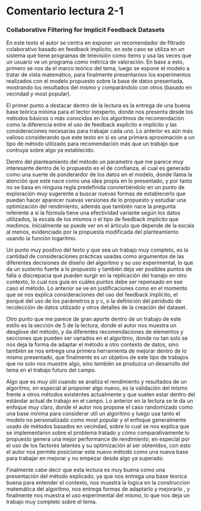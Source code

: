 # Comentario lectura 2-1

### Collaborative Filtering for Implicit Feedback Datasets

En este texto el autor se centra en exponer un recomendador de filtrado colaborativo basado en feedback implicito, en este caso se utiliza en un sistema que tiene programas de televisión como items y usa las veces que un usuario ve un programa como métrica de valoración. En base a esto, primero se nos da el marco teórico del tema, luego se expone el modelo a tratar de vista matemático, para finalmente presentarnos los experimentos realizados con el modelo propuesto sobre la base de datos presentada, mostrando los resultados del mismo y comparándolo con otros (basado en vecindad y most popular).

El primer punto a destacar dentro de la lectura es la entrega de una buena base teórica mínima para el lector inexperto, donde nos presenta desde los métodos básicos o más conocidos en los algoritmos de recomendación como la diferencia entre el uso de feedback explícito e implícito y las consideraciones necesarias para trabajar cada uno. Lo anterior es aún más valioso considerando que este texto en si es una primera aproximación a un tipo de método utilizado para recomendación más que un trabajo que contruya sobre algo ya establecido.

Dentro del planteamiento del método un párametro que me parece muy interesante dentro de lo propuesto es el de confianza, el cual es generado como una suerte de ponderardor de los datos en el modelo, donde llama la atención que este nace como una idea propia en lo presentado, y por tanto no se basa en ninguna regla predefinida conviertiéndolo en un punto de exploración muy sugerente a buscar nuevas formas de establecerlo que puedan hacer aparecer nuevas versiones de lo propuesto y estudiar una optimización del rendimiento, además que también nace la pregunta referente a si la fórmula tiene una efectividad variante según los datos utilizados, la escala de los mismos o el tipo de feedback implícito que medimos. Inicialmente se puede ver en el árticulo que depende de la escala al menos, evidenciado por la propuesta modificada del planteamiento usando la función logaritmo.

Un punto muy positivo del texto y que sea un trabajo muy completo, es la cantidad de consideraciones prácticas usadas como argumentos de las diferentes decisiones de diseño del algoritmo y su uso experimental, lo que da un sustento fuerte a lo propuesto y también deja ver posibles puntos de falla o discrepacia que pueden surgir en la replicación del tranajo en otro contexto, lo cual nos guía en cuáles puntos debe ser repensado en ese caso el método. Lo anterior se ve en justificaciones como en el momento que se nos explica consideraciones del uso del feedback implícito, el porqué del uso de los parámetros p y c, o la definición del peridodo de recolección de datos utilizado y otros detalles de la creación del dataset.

Otro punto que me parece de gran aporte dentro de un trabajo de este estilo es la sección de 5 de la lectura, donde el autor nos muestra un desglose del método, y da diferentes recomendaciones de elementos y secciones que pueden ser variados en el algoritmo, donde no tan solo se nos deja la forma de adaptar el método a otro contexto de datos, sino también se nos entrega una primera herramienta de mejorar dentro de lo mismo presentado, que finalmente es un objetivo de este tipo de trabajos que no solo nos muestre algo, sino también se produzca un desarrollo del tema en el trabajo futuro del campo.

Algo que es muy útil cuando se analiza el rendimiento y resultados de un algoritmo, en especial al proponer algo nuevo, es la validación del mismo frente a otros métodos existentes actualmente y que suelen estar dentro del estándar actual de trabajo en el campo. Lo anterior en la lectura se le da un enfoque muy claro, donde el autor nos propone el caso randomizado como una base minima para considerar util un algoritmo y luego usa tanto el modelo no personalizado como most popular y el enfoque generalmente usado de métodos basados en vecindad, sobre lo cual se nos explica que se implementaron sobre el problema tratado y cómo comparativamente lo propuesto genera una mejor performance de rendimiento, en especial por el uso de los factores latentes y su optimización al ser obtenidos, con esto el autor nos permite posicionar este nuevo método como una nueva base para trabajar en mejorar y no empezar desde algo ya superado.

Finalmente cabe decir que esta lectura es muy buena como una presentación del método explicado, ya que nos entrega una base teorica buena para entender el contexto, nos muestra la logica en la construccion matemática del algoritmo, nos entrega formas de adaptarlo y mejorarlo , y finalmente nos muestra el uso experimental del mismo, lo que nos deja un trabajo muy completo sobre el tema.